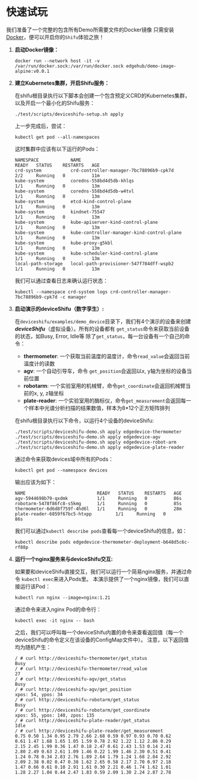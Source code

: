 # 快速试玩

我们准备了一个完整的包含所有Demo所需要文件的Docker镜像
只需安装[Docker](https://docs.docker.com/get-docker/)，便可以开启你的`Shifu`体验之旅！


1. **启动Docker镜像：**

    ```
    docker run --network host -it -v /var/run/docker.sock:/var/run/docker.sock edgehub/demo-image-alpine:v0.0.1
    ```

2. **建立Kubernetes集群，开启Shifu服务：**

    在shifu根目录执行以下脚本会创建一个包含预定义CRD的Kubernetes集群，以及开启一个最小化的Shifu服务：
    ```
    ./test/scripts/deviceshifu-setup.sh apply
    ```

    上一步完成后，尝试： 
    ```
    kubectl get pod --all-namespaces
    ```

    这时集群中应该有以下运行的Pods：
    ```
    NAMESPACE            NAME                                         READY   STATUS    RESTARTS   AGE
    crd-system           crd-controller-manager-7bc78896b9-cpk7d      2/2     Running   0          11m
    kube-system          coredns-558bd4d5db-khlqs                     1/1     Running   0          13m
    kube-system          coredns-558bd4d5db-w4tvl                     1/1     Running   0          13m
    kube-system          etcd-kind-control-plane                      1/1     Running   0          13m
    kube-system          kindnet-75547                                1/1     Running   0          13m
    kube-system          kube-apiserver-kind-control-plane            1/1     Running   0          13m
    kube-system          kube-controller-manager-kind-control-plane   1/1     Running   0          13m
    kube-system          kube-proxy-g5kbl                             1/1     Running   0          13m
    kube-system          kube-scheduler-kind-control-plane            1/1     Running   0          13m
    local-path-storage   local-path-provisioner-547f784dff-wspb2      1/1     Running   0          13m
    ```

    我们可以通过查看日志来确认运行状态：
    ```
    kubectl --namespace crd-system logs crd-controller-manager-7bc78896b9-cpk7d -c manager
    ```

3. **启动演示的deviceShifu（数字孪生）:**
    
    在`deviceshifu/examples/demo_device`目录下，我们有4个演示的设备来创建 ***deviceShifu***（虚拟设备）。所有的设备都有 `get_status`命令来获取当前设备的状态，如Busy, Error, Idle等
    除了`get_status`，每一台设备有一个自己的命令：
    * **thermometer**: 一个获取当前温度的温度计，命令`read_value`会返回当前温度计的读数
    * **agv**: 一个自动引导车，命令 `get_position`会返回以x, y轴为坐标的设备当前位置
    * **robotarm**: 一个实验室用的机械臂，命令`get_coordinate`会返回机械臂当前的x, y, z轴坐标
    * **plate-reader**: 一个实验室用的酶标仪，命令`get_measurement`会返回每一个样本中光谱分析扫描的结果数值，样本为8*12个正方矩阵排列

    在shifu根目录执行以下命令，以运行4个设备的deviceShifu:
    ```
    ./test/scripts/deviceshifu-demo.sh apply edgedevice-thermometer
    ./test/scripts/deviceshifu-demo.sh apply edgedevice-agv
    ./test/scripts/deviceshifu-demo.sh apply edgedevice-robot-arm
    ./test/scripts/deviceshifu-demo.sh apply edgedevice-plate-reader
    ```
    通过命令来获取devices域中所有的Pods：
    ```
    kubectl get pod --namespace devices
    ```
    输出应该为如下：
    ```
    NAME                           READY   STATUS    RESTARTS   AGE
    agv-5944698b79-qxdmk           1/1     Running   0          86s
    robotarm-5478f86fc8-s5kmg      1/1     Running   0          85s
    thermometer-6d6d8f759f-4hd6l   1/1     Running   0          28m
    plate-reader-6859f67bc5-htxpp         1/1     Running   0          86s
    ```
    我们可以通过`kubectl describe pods`查看每一个deviceShifu的信息，如：
    ```
    kubectl describe pods edgedevice-thermometer-deployment-b648d5c6c-rf88p
    ```
4. **运行一个nginx服务来与deviceShifu交互:**
    
    如果要和deviceShifu直接交互，我们可以运行一个简易nginx服务，并通过命令 `kubectl exec`来进入Pods里。
    本演示提供了一个nginx镜像，我们可以直接运行该Pod：
    ```
    kubectl run nginx --image=nginx:1.21
    ```
    通过命令来进入nginx Pod的命令行：
    ```
    kubectl exec -it nginx -- bash
    ```
    之后，我们可以呼叫每一个deviceShifu内置的命令来查看返回值（每一个deviceShifu的命令定义在该设备的ConfigMap文件中）。
    注意，以下返回值均为随机产生：
    ```
    / # curl http://deviceshifu-thermometer/get_status
    Busy
    / # curl http://deviceshifu-thermometer/read_value
    27
    / # curl http://deviceshifu-agv/get_status
    Busy
    / # curl http://deviceshifu-agv/get_position
    xpos: 54, ypos: 34
    / # curl http://deviceshifu-robotarm/get_status
    Busy
    / # curl http://deviceshifu-robotarm/get_coordinate
    xpos: 55, ypos: 140, zpos: 135
    / # curl http://deviceshifu-plate-reader/get_status
    Idle
    / # curl http://deviceshifu-plate-reader/get_measurement
    0.75 0.50 1.34 0.95 2.79 2.66 2.68 0.59 0.97 0.93 0.70 0.62 
    0.61 1.47 1.68 1.65 1.05 1.59 0.78 2.92 1.22 1.12 2.86 0.29 
    2.15 2.45 1.99 0.36 1.47 0.18 2.47 0.61 2.43 1.53 0.14 2.41 
    2.80 2.49 0.63 2.61 1.09 1.46 0.22 1.99 1.46 2.30 0.51 0.41 
    1.24 0.78 0.34 2.83 2.76 1.89 2.64 1.79 1.24 1.68 2.84 2.92 
    2.09 2.38 0.02 0.47 0.38 1.62 2.65 0.58 2.17 2.70 0.97 2.18 
    1.47 0.66 0.61 0.10 2.91 1.61 0.30 2.21 0.46 1.74 1.62 1.01 
    1.28 2.27 1.04 0.44 2.47 1.83 0.59 2.09 1.30 2.24 2.87 2.78 
    ```
